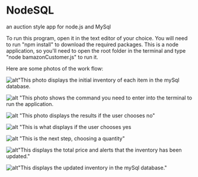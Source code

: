 # NodeSQL
an auction style app for node.js and MySql

To run this program, open it in the text editor of your choice.  You will need to run "npm install" to download the required packages.  This is a node application, so you'll need to open the root folder in the terminal and type "node bamazonCustomer.js" to run it.

Here are some photos of the work flow:

![alt"This photo displays the initial inventory of each item in the mySql database.](C:\Users\magee927\homework\hw10\NodeSQL\assets\initInventory.JPG)

![alt "This photo shows the command you need to enter into the terminal to run the application.](C:\Users\magee927\homework\hw10\NodeSQL\assets\nodeSQL1.JPG)

![alt "This photo displays the results if the user chooses no"](C:\Users\magee927\homework\hw10\NodeSQL\assets\nodeSQL2.JPG)

![alt "This is what displays if the user chooses yes](C:\Users\magee927\homework\hw10\NodeSQL\assets\nodeSQLYes1.JPG)

![alt "This is the next step, choosing a quantity"](C:\Users\magee927\homework\hw10\NodeSQL\assets\nodeSQLYes2.JPG)

![alt"This displays the total price and alerts that the inventory has been updated."](C:\Users\magee927\homework\hw10\NodeSQL\assets\nodeSQLYes3.JPG)

![alt"This displays the updated inventory in the mySql database."](C:\Users\magee927\homework\hw10\NodeSQL\assets\updatedInventory.JPG)